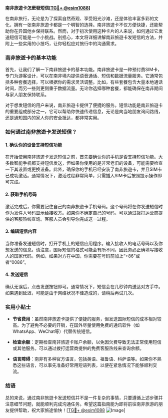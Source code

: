 **南非旅遊卡怎麽發短信[[TG💪+ @esim1088](https://t.me/s/esim1088)]**

在南非旅行，无论是为了探索自然奇观、享受阳光沙滩，还是体验丰富多彩的文化，拥有一张南非旅遊卡都是一个明智的选择。南非旅遊卡不仅方便快捷，还能帮助你在异国他乡保持联系。然而，对于初次使用这种卡片的人来说，如何通过它发送短信可能是一个小挑战。别担心，本文将详细讲解南非旅遊卡发短信的方法，并附上一些实用的小技巧，让你轻松应对旅行中的沟通需求。

### 南非旅遊卡的基本功能

首先，让我们了解一下南非旅遊卡的基本功能。南非旅遊卡是一种预付费SIM卡，专门为游客设计，可以在南非境内提供语音通话、短信和数据流量服务。它通常包括多种套餐选择，可以根据你的需求灵活调整。比如，有些套餐包含大量本地通话时间，而另一些则更侧重于数据流量。无论你选择哪种套餐，都能确保在南非期间与家人朋友保持联系。

对于想发短信的用户来说，南非旅遊卡提供了便捷的服务。短信功能是南非旅遊卡的重要组成部分之一，它可以帮助你快速传递信息，无论是向当地朋友询问路线，还是通知国内的家人你的安全抵达，都非常实用。

### 如何通过南非旅遊卡发送短信？

#### 1. 确认你的设备支持短信功能

在开始使用南非旅遊卡发送短信之前，首先要确认你的手机是否支持短信功能。大多数智能手机都支持短信发送，但如果你使用的是非常老旧的设备，可能需要检查一下其设置或更换设备。此外，确保你的手机已经安装了南非旅遊卡，并且SIM卡已成功激活。通常情况下，激活过程非常简单，只需插入SIM卡后按照提示操作即可完成。

#### 2. 获取手机号码

激活完成后，你需要记住自己的南非旅遊卡手机号码。这个号码将在你发送短信时作为发件人号码显示给接收方。如果你不确定自己的号码，可以通过拨打运营商提供的客服热线查询。客服人员会引导你完成这一过程。

#### 3. 编辑短信内容

当你准备发送短信时，打开手机上的短信应用程序。输入接收人的电话号码以及你想发送的信息。请注意，国际短信的格式可能会有所不同，因此务必正确填写接收人的国家代码。例如，如果对方在中国，你需要在号码前加上“+86”或者“0086”。

#### 4. 发送短信

确认无误后，点击发送按钮即可。通常情况下，短信会在几秒钟内送达对方手中。如果遇到延迟，可能是由于网络状况不佳造成的，请稍后再试几次。

### 实用小贴士

- **节省费用**：虽然南非旅遊卡提供了便捷的服务，但发送国际短信的成本相对较高。为了避免不必要的开销，在国外尽量使用免费的通讯软件（如WhatsApp、WeChat等）代替传统短信。
  
- **检查余额**：定期检查南非旅遊卡账户余额，以免因欠费导致无法正常使用短信或其他服务。可以通过拨打运营商提供的免费客服热线来查询余额。

- **语言障碍**：南非有多种官方语言，包括英语、祖鲁语、科萨语等。如果你不熟悉这些语言，可以事先准备好常用短语列表，以便在紧急情况下能够顺利交流。

### 结语

总的来说，通过南非旅遊卡发送短信并不是一件复杂的事情，只要遵循上述步骤并注意细节问题，就能顺利完成沟通任务。希望这篇指南能为即将前往南非旅游的朋友提供帮助，祝大家旅途愉快！[[TG💪+ @esim1088](https://t.me/s/esim1088) ![Image](https://i.postimg.cc/4NQfJmqS/Snipaste-2025-05-13-00-14-12.png)]